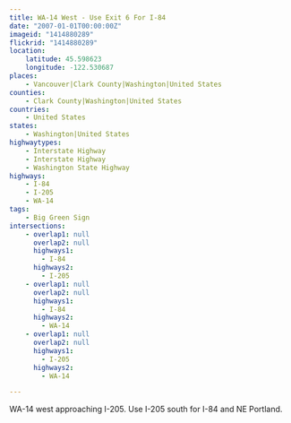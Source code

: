 ```yaml
---
title: WA-14 West - Use Exit 6 For I-84
date: "2007-01-01T00:00:00Z"
imageid: "1414880289"
flickrid: "1414880289"
location:
    latitude: 45.598623
    longitude: -122.530687
places:
    - Vancouver|Clark County|Washington|United States
counties:
    - Clark County|Washington|United States
countries:
    - United States
states:
    - Washington|United States
highwaytypes:
    - Interstate Highway
    - Interstate Highway
    - Washington State Highway
highways:
    - I-84
    - I-205
    - WA-14
tags:
    - Big Green Sign
intersections:
    - overlap1: null
      overlap2: null
      highways1:
        - I-84
      highways2:
        - I-205
    - overlap1: null
      overlap2: null
      highways1:
        - I-84
      highways2:
        - WA-14
    - overlap1: null
      overlap2: null
      highways1:
        - I-205
      highways2:
        - WA-14

---
```

WA-14 west approaching I-205.  Use I-205 south for I-84 and NE Portland.